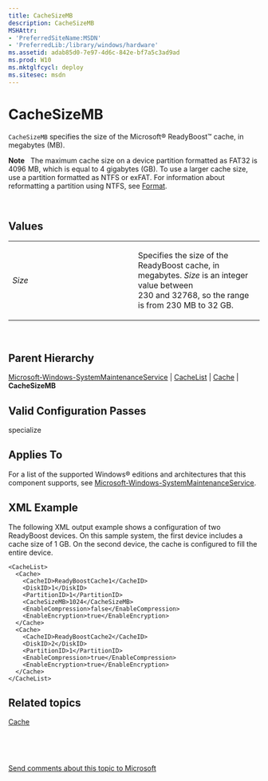 ```yaml
---
title: CacheSizeMB
description: CacheSizeMB
MSHAttr:
- 'PreferredSiteName:MSDN'
- 'PreferredLib:/library/windows/hardware'
ms.assetid: adab85d0-7e97-4d6c-842e-bf7a5c3ad9ad
ms.prod: W10
ms.mktglfcycl: deploy
ms.sitesec: msdn
---
```


# CacheSizeMB


`CacheSizeMB` specifies the size of the Microsoft® ReadyBoost™ cache, in megabytes (MB).

**Note**  
The maximum cache size on a device partition formatted as FAT32 is 4096 MB, which is equal to 4 gigabytes (GB). To use a larger cache size, use a partition formatted as NTFS or exFAT. For information about reformatting a partition using NTFS, see [Format](format-win7-microsoft-windows-setupdiskconfigurationdiskmodifypartitionsmodifypartitionformat.md).

 

## Values


<table>
<colgroup>
<col width="50%" />
<col width="50%" />
</colgroup>
<tbody>
<tr class="odd">
<td><p><em>Size</em></p></td>
<td><p>Specifies the size of the ReadyBoost cache, in megabytes. <em>Size</em> is an integer value between 230 and 32768, so the range is from 230 MB to 32 GB.</p></td>
</tr>
</tbody>
</table>

 

## Parent Hierarchy


[Microsoft-Windows-SystemMaintenanceService](microsoft-windows-systemmaintenanceservice-win7-microsoft-windows-systemmaintenanceservice.md) | [CacheList](cachelist-win7-microsoft-windows-systemmaintenanceservicecachelist.md) | [Cache](cache-win7-microsoft-windows-systemmaintenanceservicecachelistcache.md) | **CacheSizeMB**

## Valid Configuration Passes


specialize

## Applies To


For a list of the supported Windows® editions and architectures that this component supports, see [Microsoft-Windows-SystemMaintenanceService](microsoft-windows-systemmaintenanceservice-win7-microsoft-windows-systemmaintenanceservice.md).

## XML Example


The following XML output example shows a configuration of two ReadyBoost devices. On this sample system, the first device includes a cache size of 1 GB. On the second device, the cache is configured to fill the entire device.

``` syntax
<CacheList>
  <Cache>
    <CacheID>ReadyBoostCache1</CacheID>
    <DiskID>1</DiskID>
    <PartitionID>1</PartitionID>
    <CacheSizeMB>1024</CacheSizeMB>
    <EnableCompression>false</EnableCompression>
    <EnableEncryption>true</EnableEncryption>
  </Cache>
  <Cache>
    <CacheID>ReadyBoostCache2</CacheID>
    <DiskID>2</DiskID>
    <PartitionID>1</PartitionID>
    <EnableCompression>true</EnableCompression>
    <EnableEncryption>true</EnableEncryption>
  </Cache>
</CacheList>
```

## Related topics


[Cache](cache-win7-microsoft-windows-systemmaintenanceservicecachelistcache.md)

 

 

[Send comments about this topic to Microsoft](mailto:wsddocfb@microsoft.com?subject=Documentation%20feedback%20%5Bp_unattend\p_unattend%5D:%20CacheSizeMB%20%20RELEASE:%20%2810/3/2016%29&body=%0A%0APRIVACY%20STATEMENT%0A%0AWe%20use%20your%20feedback%20to%20improve%20the%20documentation.%20We%20don't%20use%20your%20email%20address%20for%20any%20other%20purpose,%20and%20we'll%20remove%20your%20email%20address%20from%20our%20system%20after%20the%20issue%20that%20you're%20reporting%20is%20fixed.%20While%20we're%20working%20to%20fix%20this%20issue,%20we%20might%20send%20you%20an%20email%20message%20to%20ask%20for%20more%20info.%20Later,%20we%20might%20also%20send%20you%20an%20email%20message%20to%20let%20you%20know%20that%20we've%20addressed%20your%20feedback.%0A%0AFor%20more%20info%20about%20Microsoft's%20privacy%20policy,%20see%20http://privacy.microsoft.com/default.aspx. "Send comments about this topic to Microsoft")





